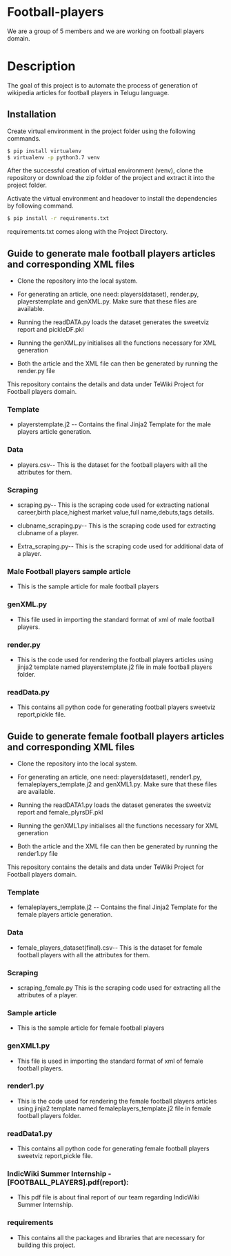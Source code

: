 # Football-players
We are a group of 5 members and we are working on football players domain.
# Description
The goal of this project is to automate the process of generation of wikipedia articles for football players in Telugu language.
## Installation

Create virtual environment in the project folder using the following commands.

```bash
$ pip install virtualenv
$ virtualenv -p python3.7 venv
```
After the successful creation of virtual environment (venv), clone the repository or download the zip folder of the project and extract it into the project folder.

Activate the virtual environment and headover to install the dependencies by following command.
```bash
$ pip install -r requirements.txt
```
requirements.txt comes along with the Project Directory.
## Guide to generate male football players articles and corresponding XML files
* Clone the repository into the local system.

* For generating an article, one need: players(dataset), render.py, playerstemplate and genXML.py. Make sure that these files are available.

* Running the readDATA.py loads the dataset generates the sweetviz report and pickleDF.pkl

* Running the genXML.py initialises all the functions necessary for XML generation  

* Both the article and the XML file can then be generated by running the render.py file

This repository contains the details and data under TeWiki Project for Football players domain.
### Template 
* playerstemplate.j2 -- Contains the final Jinja2 Template for the male players article generation.

### Data
* players.csv-- This is the dataset for the football players with all the attributes for them.

### Scraping 

* scraping.py-- This is the scraping code used for extracting national career,birth place,highest market value,full name,debuts,tags details.

* clubname_scraping.py-- This is the scraping code used for extracting clubname of a player.

* Extra_scraping.py-- This is the scraping code used for additional data  of a player.

### Male Football players sample article

* This is the sample article for male football players 
 
### genXML.py
  
* This file used in importing the standard format of xml of male football players.

### render.py

* This is the code used for rendering the football players articles using jinja2 template named playerstemplate.j2 file in male football players folder.

### readData.py

* This contains all python code for generating football players sweetviz report,pickle file.

## Guide to generate female football players articles and corresponding XML files
* Clone the repository into the local system.

* For generating an article, one need: players(dataset), render1.py, femaleplayers_template.j2 and genXML1.py. Make sure that these files are available.

* Running the readDATA1.py loads the dataset generates the sweetviz report and female_plyrsDF.pkl

* Running the genXML1.py initialises all the functions necessary for XML generation  

* Both the article and the XML file can then be generated by running the render1.py file

This repository contains the details and data under TeWiki Project for Football players domain.
### Template 
* femaleplayers_template.j2 -- Contains the final Jinja2 Template for the female players article generation.

### Data
* female_players_dataset(final).csv-- This is the dataset for female football players with all the attributes for them.
### Scraping 
* scraping_female.py This is the scraping code used for extracting all the attributes of a player.

### Sample article 
* This is the sample article for female football players 
### genXML1.py
* This file is used in importing the standard format of xml of female football players.

### render1.py
* This is the code used for rendering the female football players articles using jinja2 template named femaleplayers_template.j2 file in female football players folder.
### readData1.py 
* This contains all python code for generating female football players sweetviz report,pickle file.
### IndicWiki Summer Internship - [FOOTBALL_PLAYERS].pdf(report):
* This pdf file is about final report of our team regarding IndicWiki Summer Internship.
### requirements 
* This contains all the packages and libraries that are necessary for building this project.


